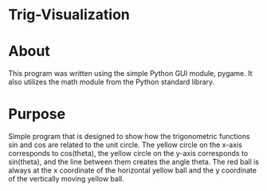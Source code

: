# Trig-Visualization

# About
 This program was written using the simple Python GUI module, pygame. It also utilizes the math module from the Python standard library.
# Purpose
Simple program that is designed to show how the trigonometric functions sin and cos are related to the unit circle. The yellow circle on the x-axis corresponds to cos(theta), the yellow circle on the y-axis corresponds to sin(theta), and the line between them creates the angle theta. The red ball is always at the x coordinate of the horizontal yellow ball and the y coordinate of the vertically moving yellow ball.
